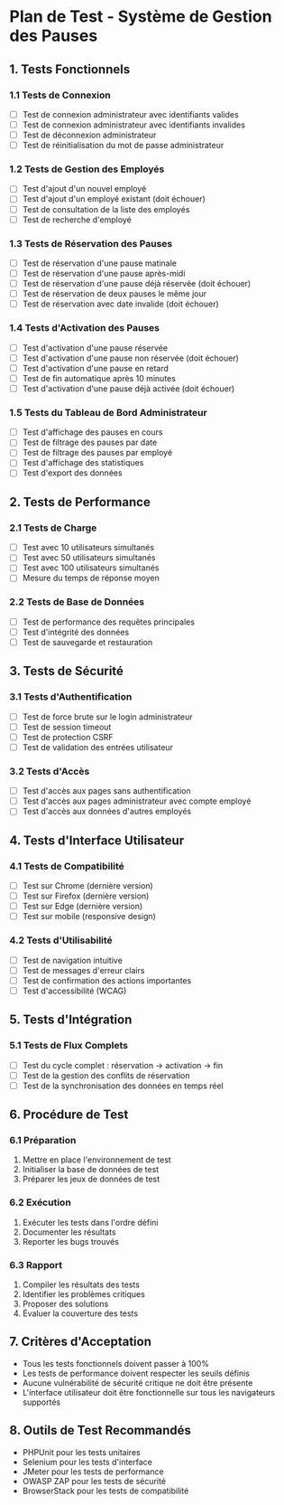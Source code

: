 # Plan de Test - Système de Gestion des Pauses

## 1. Tests Fonctionnels

### 1.1 Tests de Connexion
- [ ] Test de connexion administrateur avec identifiants valides
- [ ] Test de connexion administrateur avec identifiants invalides
- [ ] Test de déconnexion administrateur
- [ ] Test de réinitialisation du mot de passe administrateur

### 1.2 Tests de Gestion des Employés
- [ ] Test d'ajout d'un nouvel employé
- [ ] Test d'ajout d'un employé existant (doit échouer)
- [ ] Test de consultation de la liste des employés
- [ ] Test de recherche d'employé

### 1.3 Tests de Réservation des Pauses
- [ ] Test de réservation d'une pause matinale
- [ ] Test de réservation d'une pause après-midi
- [ ] Test de réservation d'une pause déjà réservée (doit échouer)
- [ ] Test de réservation de deux pauses le même jour
- [ ] Test de réservation avec date invalide (doit échouer)

### 1.4 Tests d'Activation des Pauses
- [ ] Test d'activation d'une pause réservée
- [ ] Test d'activation d'une pause non réservée (doit échouer)
- [ ] Test d'activation d'une pause en retard
- [ ] Test de fin automatique après 10 minutes
- [ ] Test d'activation d'une pause déjà activée (doit échouer)

### 1.5 Tests du Tableau de Bord Administrateur
- [ ] Test d'affichage des pauses en cours
- [ ] Test de filtrage des pauses par date
- [ ] Test de filtrage des pauses par employé
- [ ] Test d'affichage des statistiques
- [ ] Test d'export des données

## 2. Tests de Performance

### 2.1 Tests de Charge
- [ ] Test avec 10 utilisateurs simultanés
- [ ] Test avec 50 utilisateurs simultanés
- [ ] Test avec 100 utilisateurs simultanés
- [ ] Mesure du temps de réponse moyen

### 2.2 Tests de Base de Données
- [ ] Test de performance des requêtes principales
- [ ] Test d'intégrité des données
- [ ] Test de sauvegarde et restauration

## 3. Tests de Sécurité

### 3.1 Tests d'Authentification
- [ ] Test de force brute sur le login administrateur
- [ ] Test de session timeout
- [ ] Test de protection CSRF
- [ ] Test de validation des entrées utilisateur

### 3.2 Tests d'Accès
- [ ] Test d'accès aux pages sans authentification
- [ ] Test d'accès aux pages administrateur avec compte employé
- [ ] Test d'accès aux données d'autres employés

## 4. Tests d'Interface Utilisateur

### 4.1 Tests de Compatibilité
- [ ] Test sur Chrome (dernière version)
- [ ] Test sur Firefox (dernière version)
- [ ] Test sur Edge (dernière version)
- [ ] Test sur mobile (responsive design)

### 4.2 Tests d'Utilisabilité
- [ ] Test de navigation intuitive
- [ ] Test de messages d'erreur clairs
- [ ] Test de confirmation des actions importantes
- [ ] Test d'accessibilité (WCAG)

## 5. Tests d'Intégration

### 5.1 Tests de Flux Complets
- [ ] Test du cycle complet : réservation -> activation -> fin
- [ ] Test de la gestion des conflits de réservation
- [ ] Test de la synchronisation des données en temps réel

## 6. Procédure de Test

### 6.1 Préparation
1. Mettre en place l'environnement de test
2. Initialiser la base de données de test
3. Préparer les jeux de données de test

### 6.2 Exécution
1. Exécuter les tests dans l'ordre défini
2. Documenter les résultats
3. Reporter les bugs trouvés

### 6.3 Rapport
1. Compiler les résultats des tests
2. Identifier les problèmes critiques
3. Proposer des solutions
4. Évaluer la couverture des tests

## 7. Critères d'Acceptation

- Tous les tests fonctionnels doivent passer à 100%
- Les tests de performance doivent respecter les seuils définis
- Aucune vulnérabilité de sécurité critique ne doit être présente
- L'interface utilisateur doit être fonctionnelle sur tous les navigateurs supportés

## 8. Outils de Test Recommandés

- PHPUnit pour les tests unitaires
- Selenium pour les tests d'interface
- JMeter pour les tests de performance
- OWASP ZAP pour les tests de sécurité
- BrowserStack pour les tests de compatibilité 